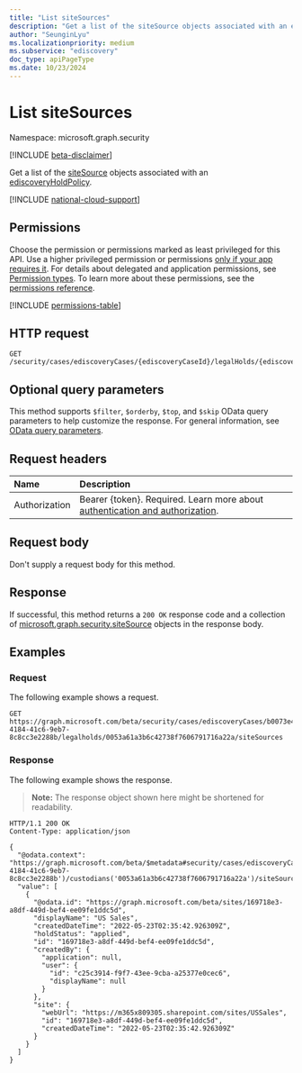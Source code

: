 ```yaml
---
title: "List siteSources"
description: "Get a list of the siteSource objects associated with an ediscoveryHoldPolicy."
author: "SeunginLyu"
ms.localizationpriority: medium
ms.subservice: "ediscovery"
doc_type: apiPageType
ms.date: 10/23/2024
---
```


# List siteSources

Namespace: microsoft.graph.security

[!INCLUDE [beta-disclaimer](../../includes/beta-disclaimer.md)]

Get a list of the [siteSource](../resources/security-sitesource.md) objects associated with an [ediscoveryHoldPolicy](../resources/security-ediscoveryholdpolicy.md).

[!INCLUDE [national-cloud-support](../../includes/global-us.md)]

## Permissions
Choose the permission or permissions marked as least privileged for this API. Use a higher privileged permission or permissions [only if your app requires it](/graph/permissions-overview#best-practices-for-using-microsoft-graph-permissions). For details about delegated and application permissions, see [Permission types](/graph/permissions-overview#permission-types). To learn more about these permissions, see the [permissions reference](/graph/permissions-reference).

<!-- { "blockType": "permissions", "name": "security_ediscoverycustodian_list_sitesources" } -->
[!INCLUDE [permissions-table](../includes/permissions/security-ediscoveryholdpolicy-list-sitesources-permissions.md)]

## HTTP request

<!-- {
  "blockType": "ignored"
}
-->
``` http
GET /security/cases/ediscoveryCases/{ediscoveryCaseId}/legalHolds/{ediscoveryHoldPolicyId}/siteSources
```

## Optional query parameters
This method supports `$filter`, `$orderby`, `$top`, and `$skip` OData query parameters to help customize the response. For general information, see [OData query parameters](/graph/query-parameters).

## Request headers
|Name|Description|
|:---|:---|
|Authorization|Bearer {token}. Required. Learn more about [authentication and authorization](/graph/auth/auth-concepts).|

## Request body
Don't supply a request body for this method.

## Response

If successful, this method returns a `200 OK` response code and a collection of [microsoft.graph.security.siteSource](../resources/security-sitesource.md) objects in the response body.

## Examples

### Request

The following example shows a request.

<!-- {
  "blockType": "request",
  "name": "list_sitesource_for_legalhold"
}
-->
``` http
GET https://graph.microsoft.com/beta/security/cases/ediscoveryCases/b0073e4e-4184-41c6-9eb7-8c8cc3e2288b/legalholds/0053a61a3b6c42738f7606791716a22a/siteSources
```

### Response
The following example shows the response.
>**Note:** The response object shown here might be shortened for readability.
<!-- {
  "blockType": "response",
  "truncated": true,
  "@odata.type": "Collection(microsoft.graph.security.siteSource)"
}
-->
``` http
HTTP/1.1 200 OK
Content-Type: application/json

{
  "@odata.context": "https://graph.microsoft.com/beta/$metadata#security/cases/ediscoveryCases('b0073e4e-4184-41c6-9eb7-8c8cc3e2288b')/custodians('0053a61a3b6c42738f7606791716a22a')/siteSources",
  "value": [
    {
      "@odata.id": "https://graph.microsoft.com/beta/sites/169718e3-a8df-449d-bef4-ee09fe1ddc5d",
      "displayName": "US Sales",
      "createdDateTime": "2022-05-23T02:35:42.926309Z",
      "holdStatus": "applied",
      "id": "169718e3-a8df-449d-bef4-ee09fe1ddc5d",
      "createdBy": {
        "application": null,
        "user": {
          "id": "c25c3914-f9f7-43ee-9cba-a25377e0cec6",
          "displayName": null
        }
      },
      "site": {
        "webUrl": "https://m365x809305.sharepoint.com/sites/USSales",
        "id": "169718e3-a8df-449d-bef4-ee09fe1ddc5d",
        "createdDateTime": "2022-05-23T02:35:42.926309Z"
      }
    }
  ]
}
```
